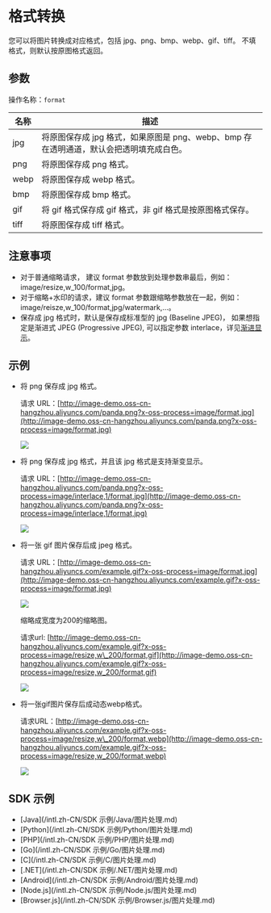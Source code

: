 # 格式转换

您可以将图片转换成对应格式，包括 jpg、png、bmp、webp、gif、tiff。 不填格式，则默认按原图格式返回。

## 参数

操作名称：`format`

|名称|描述|
|--|--|
|jpg|将原图保存成 jpg 格式，如果原图是 png、webp、bmp 存在透明通道，默认会把透明填充成白色。|
|png|将原图保存成 png 格式。|
|webp|将原图保存成 webp 格式。|
|bmp|将原图保存成 bmp 格式。|
|gif|将 gif 格式保存成 gif 格式，非 gif 格式是按原图格式保存。|
|tiff|将原图保存成 tiff 格式。|

## 注意事项

-   对于普通缩略请求， 建议 format 参数放到处理参数串最后，例如：image/resize,w\_100/format,jpg。
-   对于缩略+水印的请求，建议 format 参数跟缩略参数放在一起，例如：image/reisze,w\_100/format,jpg/watermark,...。
-   保存成 jpg 格式时，默认是保存成标准型的 jpg \(Baseline JPEG\)， 如果想指定是渐进式 JPEG \(Progressive JPEG\), 可以指定参数 interlace，详见[渐进显示](/intl.zh-CN/开发指南/数据处理/图片处理指南/图片处理参数/渐进显示.md)。

## 示例

-   将 png 保存成 jpg 格式。

    请求 URL：[http://image-demo.oss-cn-hangzhou.aliyuncs.com/panda.png?x-oss-process=image/format,jpg](http://image-demo.oss-cn-hangzhou.aliyuncs.com/panda.png?x-oss-process=image/format,jpg)

    ![](https://static-aliyun-doc.oss-cn-hangzhou.aliyuncs.com/assets/img/zh-CN/0548459951/p2554.jpg)

-   将 png 保存成 jpg 格式，并且该 jpg 格式是支持渐变显示。

    请求 URL：[http://image-demo.oss-cn-hangzhou.aliyuncs.com/panda.png?x-oss-process=image/interlace,1/format,jpg](http://image-demo.oss-cn-hangzhou.aliyuncs.com/panda.png?x-oss-process=image/interlace,1/format,jpg)

    ![](https://static-aliyun-doc.oss-cn-hangzhou.aliyuncs.com/assets/img/zh-CN/0548459951/p2555.jpg)

-   将一张 gif 图片保存后成 jpeg 格式。

    请求 URL：[http://image-demo.oss-cn-hangzhou.aliyuncs.com/example.gif?x-oss-process=image/format,jpg](http://image-demo.oss-cn-hangzhou.aliyuncs.com/example.gif?x-oss-process=image/format,jpg)

    ![](https://static-aliyun-doc.oss-cn-hangzhou.aliyuncs.com/assets/img/zh-CN/1548459951/p2556.jpg)

    缩略成宽度为200的缩略图。

    请求url: [http://image-demo.oss-cn-hangzhou.aliyuncs.com/example.gif?x-oss-process=image/resize,w\_200/format,gif](http://image-demo.oss-cn-hangzhou.aliyuncs.com/example.gif?x-oss-process=image/resize,w_200/format,gif)

    ![](https://static-aliyun-doc.oss-cn-hangzhou.aliyuncs.com/assets/img/zh-CN/1548459951/p2558.gif)

-   将一张gif图片保存后成动态webp格式。

    请求URL：[http://image-demo.oss-cn-hangzhou.aliyuncs.com/example.gif?x-oss-process=image/resize,w\_200/format,webp](http://image-demo.oss-cn-hangzhou.aliyuncs.com/example.gif?x-oss-process=image/resize,w_200/format,webp)

    ![](https://static-aliyun-doc.oss-cn-hangzhou.aliyuncs.com/assets/img/zh-CN/1548459951/p2559.webp)


## SDK 示例

-   [Java](/intl.zh-CN/SDK 示例/Java/图片处理.md)
-   [Python](/intl.zh-CN/SDK 示例/Python/图片处理.md)
-   [PHP](/intl.zh-CN/SDK 示例/PHP/图片处理.md)
-   [Go](/intl.zh-CN/SDK 示例/Go/图片处理.md)
-   [C](/intl.zh-CN/SDK 示例/C/图片处理.md)
-   [.NET](/intl.zh-CN/SDK 示例/.NET/图片处理.md)
-   [Android](/intl.zh-CN/SDK 示例/Android/图片处理.md)
-   [Node.js](/intl.zh-CN/SDK 示例/Node.js/图片处理.md)
-   [Browser.js](/intl.zh-CN/SDK 示例/Browser.js/图片处理.md)

